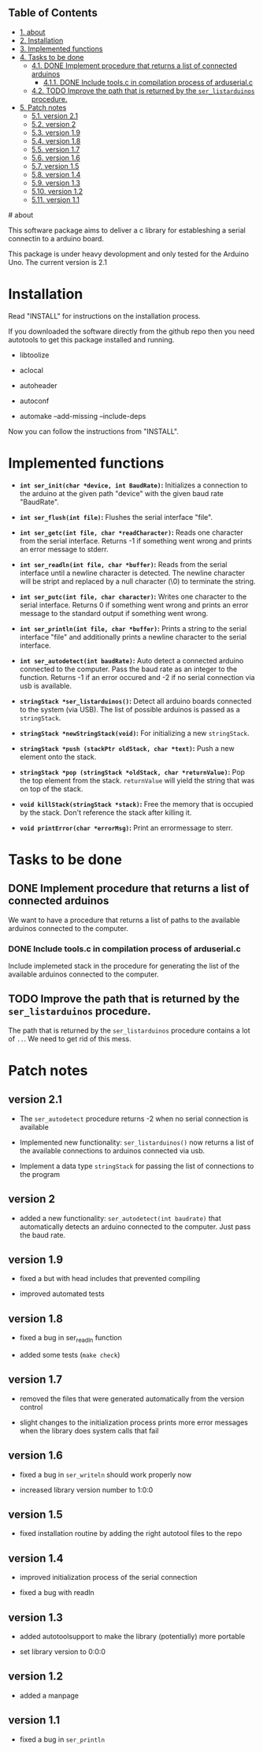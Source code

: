<div id="table-of-contents">
<h2>Table of Contents</h2>
<div id="text-table-of-contents">
<ul>
<li><a href="#sec-1">1. about</a></li>
<li><a href="#sec-2">2. Installation</a></li>
<li><a href="#sec-3">3. Implemented functions</a></li>
<li><a href="#sec-4">4. Tasks to be done</a>
<ul>
<li><a href="#sec-4-1">4.1. <span class="done DONE">DONE</span> Implement procedure that returns a list of connected arduinos</a>
<ul>
<li><a href="#sec-4-1-1">4.1.1. <span class="done DONE">DONE</span> Include tools.c in compilation process of arduserial.c</a></li>
</ul>
</li>
<li><a href="#sec-4-2">4.2. <span class="todo TODO">TODO</span> Improve the path that is returned by the <code>ser_listarduinos</code> procedure.</a></li>
</ul>
</li>
<li><a href="#sec-5">5. Patch notes</a>
<ul>
<li><a href="#sec-5-1">5.1. version 2.1</a></li>
<li><a href="#sec-5-2">5.2. version 2</a></li>
<li><a href="#sec-5-3">5.3. version 1.9</a></li>
<li><a href="#sec-5-4">5.4. version 1.8</a></li>
<li><a href="#sec-5-5">5.5. version 1.7</a></li>
<li><a href="#sec-5-6">5.6. version 1.6</a></li>
<li><a href="#sec-5-7">5.7. version 1.5</a></li>
<li><a href="#sec-5-8">5.8. version 1.4</a></li>
<li><a href="#sec-5-9">5.9. version 1.3</a></li>
<li><a href="#sec-5-10">5.10. version 1.2</a></li>
<li><a href="#sec-5-11">5.11. version 1.1</a></li>
</ul>
</li>
</ul>
</div>
</div>
# about

This software package aims to deliver a c library for estableshing a
serial connectin to a arduino board.

This package is under heavy devolopment and only tested for the
Arduino Uno.  The current version is 2.1

# Installation

Read "INSTALL" for instructions on the installation process.

If you downloaded the software directly from the github repo then you
need autotools to get this package installed and running.

-   libtoolize

-   aclocal

-   autoheader

-   autoconf

-   automake &#x2013;add-missing &#x2013;include-deps

Now you can follow the instructions from "INSTALL".

# Implemented functions

-   **`int ser_init(char *device, int BaudRate)`:** Initializes a
    connection to the arduino at the given path "device" with the
    given baud rate "BaudRate".

-   **`int ser_flush(int file)`:** Flushes the serial interface "file".

-   **`int ser_getc(int file, char *readCharacter)`:** Reads one character
    from the serial interface.  Returns -1 if something went wrong
    and prints an error message to stderr.

-   **`int ser_readln(int file, char *buffer)`:** Reads from the serial
    interface until a newline character is detected.  The newline
    character will be stript and replaced by a null character (\\0)
    to terminate the string.

-   **`int ser_putc(int file, char character)`:** Writes one character to
    the serial interface. Returns 0 if something went wrong and
    prints an error message to the standard output if something
    went wrong.

-   **`int ser_println(int file, char *buffer)`:** Prints a string to the
    serial interface "file" and additionally prints a newline
    character to the serial interface.

-   **`int ser_autodetect(int baudRate)`:** Auto detect a connected
    arduino connected to the computer.  Pass the baud rate as an
    integer to the function.  Returns -1 if an error occured and -2
    if no serial connection via usb is available.

-   **`stringStack *ser_listarduinos()`:** Detect all arduino boards
    connected to the system (via USB).  The list of possible
    arduinos is passed as a `stringStack`.

-   **`stringStack *newStringStack(void)`:** For initializing a new
           `stringStack`.

-   **`stringStack *push (stackPtr oldStack, char *text)`:** Push a new
    element onto the stack.

-   **`stringStack *pop (stringStack *oldStack, char *returnValue)`:** Pop
    the top element from the stack.  `returnValue` will yield the
    string that was on top of the stack.

-   **`void killStack(stringStack *stack)`:** Free the memory that is
    occupied by the stack.  Don't reference the stack after killing
    it.

-   **`void printError(char *errorMsg)`:** Print an errormessage to
    sterr.

# Tasks to be done

## DONE Implement procedure that returns a list of connected arduinos

We want to have a procedure that returns a list of paths to the
available arduinos connected to the computer.

### DONE Include tools.c in compilation process of arduserial.c

Include implemeted stack in the procedure for generating the list
of the available arduinos connected to the computer.

## TODO Improve the path that is returned by the `ser_listarduinos` procedure.

The path that is returned by the `ser_listarduinos` procedure
contains a lot of `..`.  We need to get rid of this mess.

# Patch notes

## version 2.1

-   The `ser_autodetect` procedure returns -2 when no serial connection
    is available

-   Implemented new functionality: `ser_listarduinos()` now returns a
    list of the available connections to arduinos connected via usb.

-   Implement a data type `stringStack` for passing the list of
    connections to the program

## version 2

-   added a new functionality: `ser_autodetect(int baudrate)` that
    automatically detects an arduino connected to the computer.  Just
    pass the baud rate.

## version 1.9

-   fixed a but with head includes that prevented compiling

-   improved automated tests

## version 1.8

-   fixed a bug in ser<sub>readln</sub> function

-   added some tests (`make check`)

## version 1.7

-   removed the files that were generated automatically from the
    version control

-   slight changes to the initialization process prints more error
    messages when the library does system calls that fail

## version 1.6

-   fixed a bug in `ser_writeln` should work properly now

-   increased library version number to 1:0:0

## version 1.5

-   fixed installation routine by adding the right autotool files to
    the repo

## version 1.4

-   improved initialization process of the serial connection

-   fixed a bug with readln

## version 1.3

-   added autotoolsupport to make the library (potentially) more
    portable

-   set library version to 0:0:0

## version 1.2

-   added a manpage

## version 1.1

-   fixed a bug in `ser_println`
